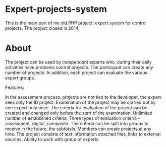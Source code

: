 # Expert-projects-system

This is the main part of my old PHP project: expert system for control projects.
The project closed in 2014.

# About

The project can be used by independent experts who, during their daily activities have problems control projects. The participant can create any number of projects. In addition, each project can evaluate the various expert groups.

Features: 

In the assessment process, projects are not tied to the developer, the expert sees only the ID project. Examination of the project may be carried out by one expert only once. The criteria for evaluation of the project can be created and changed only before the start of the examination. Unlimited number of established criteria. Three types of evaluation criteria - assessment, digital, composite. The criteria can be split into groups to receive in the future, the subtotals. Members can create projects at any time. The project consists of text information attached files, links to external sources. Ability to work with group of experts.
